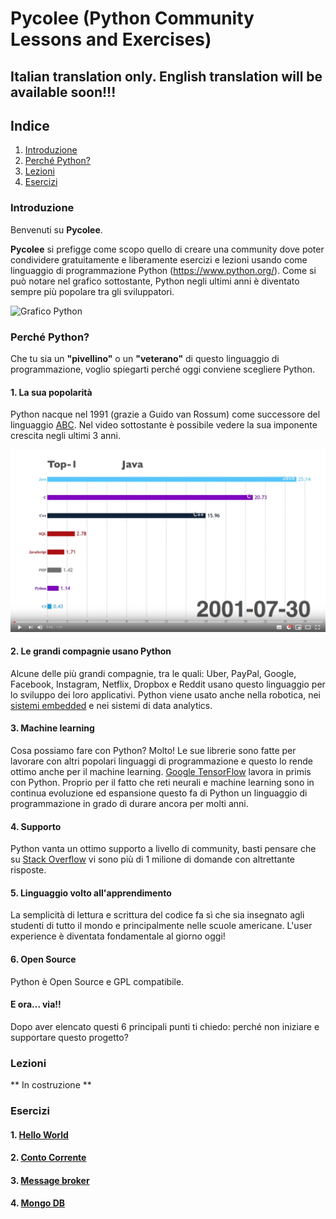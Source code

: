 # Pycolee (Python Community Lessons and Exercises)

## **Italian translation only. English translation will be available soon!!!**

## **Indice**
1. [Introduzione](#introduzione)
2. [Perché Python?](#perche-python)
3. [Lezioni](#lezioni)
4. [Esercizi](#esercizi)

### **Introduzione**

Benvenuti su **Pycolee**.

**Pycolee** si prefigge come scopo quello di creare una community dove poter condividere gratuitamente e liberamente esercizi e lezioni usando come linguaggio di programmazione Python (https://www.python.org/). Come si può notare nel grafico sottostante, Python negli ultimi anni è diventato sempre più popolare tra gli sviluppatori.

![Grafico Python](https://static.makeuseof.com/wp-content/uploads/2018/09/StackOverflow_Language_Popularity_Projections_670.png)

### Perché Python?

Che tu sia un **"pivellino"** o un **"veterano"** di questo linguaggio di programmazione, voglio spiegarti perché oggi conviene scegliere Python.

#### 1. La sua popolarità
Python nacque nel 1991 (grazie a Guido van Rossum) come successore del linguaggio [ABC](https://en.wikipedia.org/wiki/ABC_(programming_language)). Nel video sottostante è possibile vedere la sua imponente crescita negli ultimi 3 anni.

[![TIOBE Programming Language Index History (2001 - 2018)](images/tiobe.png)](https://youtu.be/ZkP4sv3H6g8 "title")

#### 2. Le grandi compagnie usano Python
Alcune delle più grandi compagnie, tra le quali: Uber, PayPal, Google, Facebook, Instagram, Netflix, Dropbox e Reddit usano questo linguaggio per lo sviluppo dei loro applicativi. Python viene usato anche nella robotica, nei [sistemi embedded](https://en.wikipedia.org/wiki/Embedded_system) e nei sistemi di data analytics.

#### 3. Machine learning
Cosa possiamo fare con Python? Molto! Le sue librerie sono fatte per lavorare con altri popolari linguaggi di programmazione e questo lo rende ottimo anche per il machine learning. [Google TensorFlow](https://www.tensorflow.org/) lavora in primis con Python. Proprio per il fatto che reti neurali e machine learning sono in continua evoluzione ed espansione questo fa di Python un linguaggio di programmazione in grado di durare ancora per molti anni.

#### 4. Supporto
Python vanta un ottimo supporto a livello di community, basti pensare che su [Stack Overflow](https://stackoverflow.com/questions/tagged/python) vi sono più di 1 milione di domande con altrettante risposte.

#### 5. Linguaggio volto all'apprendimento
La semplicità  di lettura e scrittura del codice fa sì che sia insegnato agli studenti di tutto il mondo e principalmente nelle scuole americane. L'user experience è diventata fondamentale al giorno oggi!

#### 6. Open Source
Python è  Open Source e GPL compatibile.

#### E ora... via!!
Dopo aver elencato questi 6 principali punti ti chiedo: perché non iniziare e supportare questo progetto?

### Lezioni

** In costruzione **

### Esercizi

####	1. [Hello World](./exercises/hello-world.md)
####	2. [Conto Corrente](./exercises/conto-corrente-example/conto-corrente.md)
####	3. [Message broker](./exercises/rabbit-mq-example/rabbit-mq.md)
####	4. [Mongo DB](./exercises/mongo-db-example/mongo-db.md)
